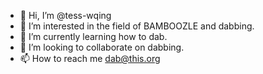 - 👋 Hi, I’m @tess-wqing
- 👀 I’m interested in the field of BAMBOOZLE and dabbing.
- 🌱 I’m currently learning how to dab.
- 💞️ I’m looking to collaborate on dabbing.
- 📫 How to reach me dab@this.org

<!---
tess-wqing/tess-wqing is a ✨ special ✨ repository because its `README.md` (this file) appears on your GitHub profile.
You can click the Preview link to take a look at your changes.
--->
